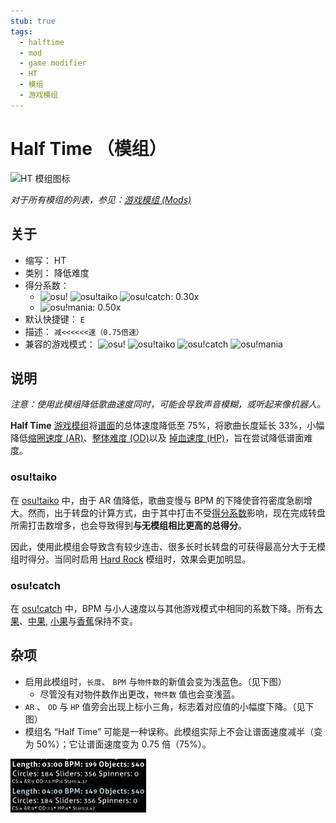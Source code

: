 ```yaml
---
stub: true
tags:
  - halftime
  - mod
  - game modifier
  - HT
  - 模组
  - 游戏模组
---
```


# Half Time （模组）

![HT 模组图标](/wiki/shared/mods/HT.png "Half Time (HT) 模组图标")

*对于所有模组的列表，参见：[游戏模组 (Mods)](/wiki/Gameplay/Game_modifier)*

## 关于

- 缩写： HT
- 类别： 降低难度
- 得分系数：
  - ![][osu!] ![][osu!taiko] ![][osu!catch]: 0.30x
  - ![][osu!mania]: 0.50x
- 默认快捷键： `E`
- 描述： `减<<<<<<速（0.75倍速）`
- 兼容的游戏模式： ![][osu!] ![][osu!taiko] ![][osu!catch] ![][osu!mania]

## 说明

*注意：使用此模组降低歌曲速度同时，可能会导致声音模糊，或听起来像机器人。*

**Half Time** [游戏模组](/wiki/Gameplay/Game_modifier)将[谱面](/wiki/Beatmap)的总体速度降低至 75%，将歌曲长度延长 33%，小幅降低[缩圈速度 (AR)](/wiki/Beatmap/Approach_rate)、[整体难度 (OD)](/wiki/Beatmap/Overall_difficulty)以及 [掉血速度 (HP)](/wiki/Gameplay/Health)，旨在尝试降低谱面难度。

### osu!taiko

在 [osu!taiko](/wiki/Game_mode/osu!taiko) 中，由于 AR 值降低，歌曲变慢与 BPM 的下降使音符密度急剧增大。然而，出于转盘的计算方式，由于其中打击不受[得分系数](/wiki/Gameplay/Game_modifier/Mod_multiplier)影响，现在完成转盘所需打击数增多，也会导致得到**与无模组相比更高的总得分**。

因此，使用此模组会导致含有较少连击、很多长时长转盘的可获得最高分大于无模组时得分。当同时启用 [Hard Rock](/wiki/Gameplay/Game_modifier/Hard_Rock) 模组时，效果会更加明显。

### osu!catch

在 [osu!catch](/wiki/Game_mode/osu!catch) 中，BPM 与小人速度以与其他游戏模式中相同的系数下降。所有[大果](/wiki/Gameplay/Hit_object/Fruit)、[中果](/wiki/Gameplay/Hit_object/Juice_stream#中果), [小果](/wiki/Gameplay/Hit_object/Juice_stream#小果)与[香蕉](/wiki/Gameplay/Hit_object/Banana)保持不变。

## 杂项

- 启用此模组时，`长度`、 `BPM` 与`物件数`的新值会变为浅蓝色。（见下图）
  - 尽管没有对物件数作出更改，`物件数` 值也会变浅蓝。
- `AR` 、 `OD` 与 `HP` 值旁会出现上标小三角，标志着对应值的小幅度下降。（见下图）
- 模组名 “Half Time” 可能是一种误称。此模组实际上不会让谱面速度减半（变为 50%）；它让谱面速度变为 0.75 倍（75%）。

![改变的参数](img/GM_HT.jpg "Half Time 模组改变的谱面参数截图")

[osu!]: /wiki/shared/mode/osu.png "osu!"
[osu!taiko]: /wiki/shared/mode/taiko.png "osu!taiko"
[osu!catch]: /wiki/shared/mode/catch.png "osu!catch"
[osu!mania]: /wiki/shared/mode/mania.png "osu!mania"
